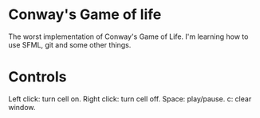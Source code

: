 # Conway's Game of life
The worst implementation of Conway's Game of Life.
I'm learning how to use SFML, git and some other things.

# Controls
Left click: turn cell on.
Right click: turn cell off.
Space: play/pause.
c: clear window.
